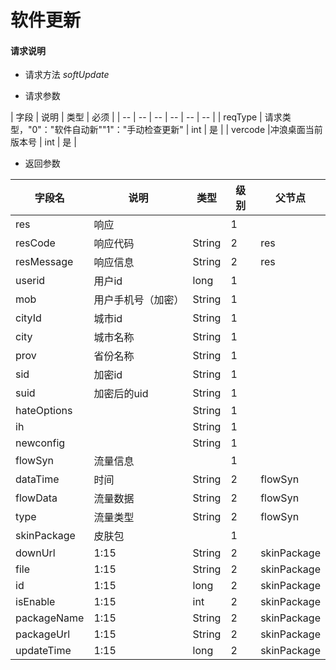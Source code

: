 # 软件更新

#### **请求说明**

* 请求方法 *softUpdate*

* 请求参数

| 字段 | 说明 | 类型 | 必须 |
| -- | -- | -- | -- | -- | -- |
| reqType | 请求类型，"0"："软件自动新""1"："手动检查更新" | int | 是 |
| vercode |冲浪桌面当前版本号 | int | 是 |

* 返回参数
 
| 字段名 | 说明 | 类型 | 级别 | 父节点 |
| -- | -- | -- | -- | -- |
| res | 响应 |  | 1 |  |
| resCode | 响应代码 | String | 2 | res |
| resMessage | 响应信息 | String | 2 | res |
| userid | 用户id | long | 1 |  |
| mob | 用户手机号（加密） | String | 1 |  |
| cityId | 城市id | String | 1 |  |
| city | 城市名称 | String | 1 |  |
| prov | 省份名称 | String | 1 |  |
| sid | 加密id | String | 1 |  |
| suid | 加密后的uid | String | 1 |  |
| hateOptions |  | String | 1 |  |
| ih |  | String | 1 |  |
| newconfig |  | String | 1 |  |
| flowSyn | 流量信息 |  | 1 |  |
| dataTime | 时间 | String | 2 | flowSyn |
| flowData | 流量数据 | String | 2 | flowSyn |
| type | 流量类型 | String | 2 | flowSyn |
| skinPackage | 皮肤包 |  | 1 |  |
| downUrl | 1:15 | String | 2 | skinPackage |
| file | 1:15 | String | 2 | skinPackage |
| id | 1:15 | long | 2 | skinPackage |
| isEnable | 1:15 | int | 2 | skinPackage |
| packageName | 1:15 | String | 2 | skinPackage |
| packageUrl | 1:15 | String | 2 | skinPackage |
| updateTime | 1:15 | long | 2 | skinPackage |



